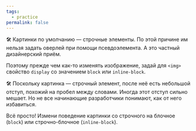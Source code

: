 ```yaml
---
tags:
  - practice
permalink: false
---
```


🛠 Картинки по умолчанию — строчные элементы. По этой причине им нельзя задать оверлей при помощи псевдоэлемента. А это частный дизайнерский приём.

Поэтому прежде чем как-то изменять изображение, задай для `<img>` свойство `display` со значением `block` или `inline-block`.

🛠 Поскольку картинка — строчный элемент, после неё есть небольшой отступ, похожий на пробел между словами. Иногда этот отступ сильно мешает. Но не все начинающие разработчики понимают, как от него избавиться.

Всё просто! Измени поведение картинки со строчного на блочное (`block`) или строчно-блочное (`inline-block`).
